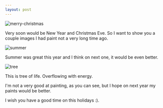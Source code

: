 ```yaml
---
layout: post
---
```


![merry-christmas](https://files.cloudcmd.io/img/paint/merry-christmas-small.jpg)

Very soon would be New Year and Christmas Eve. So I want to
show you a couple images I had paint not a very long time ago.

![summer](https://files.cloudcmd.io/img/paint/summer.jpg)

Summer was great this year and I think on next one, 
it would be even better.

![tree](https://files.cloudcmd.io/img/paint/tree.jpg)

This is tree of life. Overflowing with energy.

I'm not a very good at painting, as you can see, but
I hope on next year my paints would be better.

I wish you have a good time on this holidays :).
